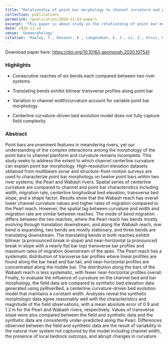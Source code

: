 ```yaml
---
title: "Relationship of point bar morphology to channel curvature and planform evolution"
collection: publications
permalink: /publication/2020-11-24-paper1
excerpt: 'This paper is about study on the relationship of point bar morphology to channel curvature and channel migration'
date: 2020-11-24
venue: 'Geomorphology'
citation: 'Rowley, T., Konsoer, K., Langendoen, E. J., Li, Z., Ursic, M., & García, M. H. (2020). Relationship of point bar morphology to channel curvature and planform evolution. Geomorphology. doi: https://doi.org/10.1016/j.geomorph.2020.107541'
---
```


Download paper here: https://doi.org/10.1016/j.geomorph.2020.107541

### Highlights

* Consecutive reaches of six bends each compared between two river systems.

* Translating bends exhibit bilinear transverse profiles along point bar.

* Variation in channel width/curvature account for variable point bar morphology

* Centerline curvature-driven bed evolution model does not fully capture field complexity.

### Abstract

Point bars are prominent features in meandering rivers, yet our understanding of the complex interactions among the morphology of the point bars to channel planform and curvature remains incomplete. This study seeks to address the extent to which channel centerline curvature can explain point bar morphology. High-resolution elevation datasets obtained from multibeam sonar and structure-from-motion surveys are used to characterize point bar morphology on twelve point bars within two river systems; the Pearl and Wabash rivers. Spatial series of centerline curvature are compared to channel and point bar characteristics including width, migration rate, centerline longitudinal bed elevation, transverse bed slope, and a shape factor. Results show that the Wabash reach has overall lower channel curvature values and higher rates of migration compared to the Pearl reach. However, the spatial lag between curvature and width and migration rate are similar between reaches. The mode of bend migration differs between the two reaches, where the Pearl reach has bends mostly evolving through translation downstream, and along the Wabash reach, one bend is expanding, two bends are mostly stationary, and three bends are translating downstream. The translating bends in both reaches exhibit bilinear (a pronounced break in slope) and near-horizontal (a pronounced break in slope with a nearly flat bar top) transverse bar profiles and maximum rates of migration downstream of the apex. The Pearl reach has a systematic distribution of transverse bar profiles where linear profiles are found along the bar head and bar tail, and near-horizontal profiles are concentrated along the middle bar. The distribution along the bars of the Wabash reach is less systematic, with fewer near-horizontal profiles overall. Finally, to evaluate the influence of curvature on the channel bed and bar morphology, the field data are compared to synthetic bed elevation data generated using pyRiverBed, a centerline curvature-driven bed evolution model that maintains a constant width. Analyses reveal the synthetic morphologic data agree reasonably well with the characteristics and magnitude of the field observations, with a mean absolute error of 0.9 and 1.2 m for the Pearl and Wabash rivers, respectively. Values of transverse slope were also compared between the field and synthetic data and the synthetic data are consistently under-predicted along the Pearl. Differences observed between the field and synthetic data are the result of variability in the natural river system not captured by the model including channel width, the presence of local bedrock outcrops, and abrupt changes in curvature.
